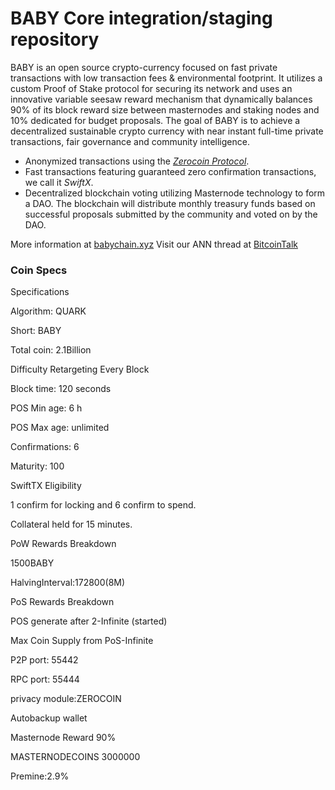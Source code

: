 BABY Core integration/staging repository
=====================================

BABY is an open source crypto-currency focused on fast private transactions with low transaction fees & environmental footprint.  It utilizes a custom Proof of Stake protocol for securing its network and uses an innovative variable seesaw reward mechanism that dynamically balances 90% of its block reward size between masternodes and staking nodes and 10% dedicated for budget proposals. The goal of BABY is to achieve a decentralized sustainable crypto currency with near instant full-time private transactions, fair governance and community intelligence.
- Anonymized transactions using the [_Zerocoin Protocol_](http://www.babychain.xyz/).
- Fast transactions featuring guaranteed zero confirmation transactions, we call it _SwiftX_.
- Decentralized blockchain voting utilizing Masternode technology to form a DAO. The blockchain will distribute monthly treasury funds based on successful proposals submitted by the community and voted on by the DAO.

More information at [babychain.xyz](http://www.babychain.xyz) Visit our ANN thread at [BitcoinTalk](https://bitcointalk.org/index.php?topic=3227924)

### Coin Specs
Specifications

Algorithm: QUARK

Short: BABY

Total coin: 2.1Billion

Difficulty Retargeting   Every Block

Block time: 120 seconds

POS Min age: 6 h

POS Max age: unlimited

Confirmations: 6

Maturity: 100

SwiftTX Eligibility

1 confirm for locking and 6 confirm to spend.

Collateral held for 15 minutes.

PoW Rewards Breakdown

1500BABY

HalvingInterval:172800(8M)

PoS Rewards Breakdown

POS generate after 2-Infinite  (started)

Max Coin Supply from PoS-Infinite

P2P port: 55442

RPC port: 55444

privacy module:ZEROCOIN

Autobackup wallet

Masternode Reward 90%

MASTERNODECOINS 3000000

Premine:2.9%
</table>
